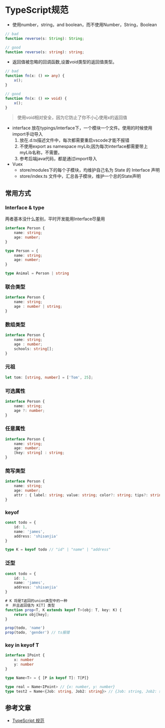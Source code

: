 # TypeScript规范

* 使用number，string，and boolean，而不使用Number，String，Boolean
``` ts
// bad
function reverse(s: String): String;

// good
function reverse(s: string): string;
```
* 返回值被忽略的回调函数,设置void类型的返回值类型。
``` ts
// bad
function fn(x: () => any) {
    x();
}

// good
function fn(x: () => void) {
    x();
}
```
> 使用void相对安全，因为它防止了你不小心使用x的返回值

* interface 放在typings/interface下，一个模块一个文件。使用的时候使用import手动导入
    1. 放在.d.ts描述文件中，每次都需要重启vscode才能不报错
    2. 不使用export as namespace myLib;因为每次interface都需要带上myLib名称，不需要。
    3. 参考后端java代码，都是通过import导入
* Vuex
    * store/modules下的每个子模块，均维护自己名为 State 的 Interface 声明
    * store/index.ts 文件中，汇总各子模块，维护一个总的State声明

## 常用方式

### Interface & type

两者基本没什么差别，平时开发能用Interface尽量用

``` ts
interface Person {
    name: string;
    age: number;
}

type Person = {
    name: string;
    age: number;
}

type Animal = Person | string
```

### 联合类型

``` ts
interface Person {
    name: string;
    age : number | string;
}
```

### 数组类型

``` ts
interface Person {
    name: string;
    age : number;
    schools: string[];
}
```

### 元祖

``` ts
let tom: [string, number] = ['Tom', 25];
```

### 可选属性

``` ts
interface Person {
    name: string;
    age ?: number;
}
```

### 任意属性

``` ts
interface Person {
    name: string;
    age: number;
    [key: string] : string;
}
```

### 简写类型

``` ts
interface Person {
    name: string;
    age: number;
    attr : { label: string; value: string; color?: string; tips?: string }
}
```

### keyof

``` ts
const todo = {
    id: 1,
    name: 'james',
    address: 'shisanjia'
}

type K = keyof todo // "id" | "name" | "address"
```

### 泛型

``` ts
const todo = {
    id: 1,
    name: 'james',
    address: 'shisanjia'
}

# K 将是T返回的union类型中的一种
＃　并且返回值为 K[T] 类型
function prop<T, K extends keyof T>(obj: T, key: K) {
    return obj[key];
}

prop(todo, 'name')
prop(todo, 'gender') // ts报错
```

### key in keyof T

``` ts
interface IPoint {
    x: number
    y: number
}

type Name<T> = { [P in keyof T]: T[P]}

type real = Name<IPoint> // {x: number, y: number}
type test2 = Name<{Job: string, Job2: string}> // {Job: string, Job2: string}

```

## 参考文章

* [TypeScript 规范](https://www.tslang.cn/docs/handbook/declaration-files/do-s-and-don-ts.html)